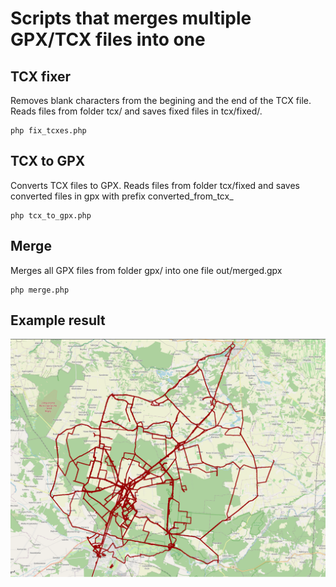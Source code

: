 # Scripts that merges multiple GPX/TCX files into one

## TCX fixer
Removes blank characters from the begining and the end of the TCX file.
Reads files from folder tcx/ and saves fixed files in tcx/fixed/.
```shell
php fix_tcxes.php
```


## TCX to GPX
Converts TCX files to GPX.
Reads files from folder tcx/fixed and saves converted files in gpx with prefix converted_from_tcx_
```shell
php tcx_to_gpx.php
```

## Merge
Merges all GPX files from folder gpx/ into one file out/merged.gpx
```shell
php merge.php
```

## Example result

![Merged tracks](screenshot/output.png)
